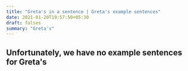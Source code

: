 ```yaml
---
title: "Greta's in a sentence | Greta's example sentences"
date: 2021-01-20T19:57:50+05:30
draft: falses
summary: "Greta's"
---
```

## Unfortunately, we have no example sentences for Greta's                 
